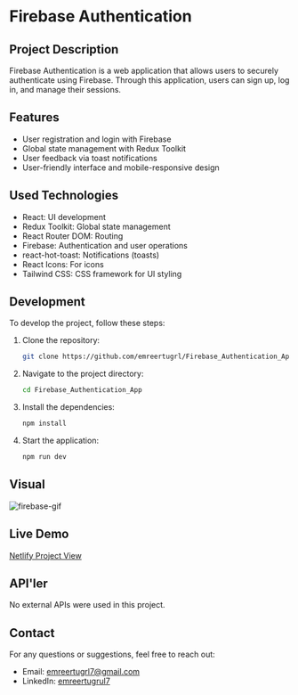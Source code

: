 # Firebase Authentication

## Project Description

Firebase Authentication is a web application that allows users to securely authenticate using Firebase. Through this application, users can sign up, log in, and manage their sessions.

## Features

- User registration and login with Firebase
- Global state management with Redux Toolkit
- User feedback via toast notifications
- User-friendly interface and mobile-responsive design

## Used Technologies

- React: UI development
- Redux Toolkit: Global state management
- React Router DOM: Routing
- Firebase: Authentication and user operations
- react-hot-toast: Notifications (toasts)
- React Icons: For icons
- Tailwind CSS: CSS framework for UI styling

## Development

To develop the project, follow these steps:

1. Clone the repository:
   ```bash
   git clone https://github.com/emreertugrl/Firebase_Authentication_App.git
   ```
2. Navigate to the project directory:

   ```bash
   cd Firebase_Authentication_App
   ```

3. Install the dependencies:

   ```bash
   npm install
   ```

4. Start the application:

   ```bash
   npm run dev
   ```

## Visual

<img src="/firebase.gif" alt="firebase-gif">

## Live Demo

<a href="https://firebaseauthenticationapp.netlify.app/">Netlify Project View</a>

## API'ler

No external APIs were used in this project.

## Contact

For any questions or suggestions, feel free to reach out:

- Email: emreertugrl7@gmail.com
- LinkedIn: [emreertugrul7](https://www.linkedin.com/in/emreertugrul7/)
